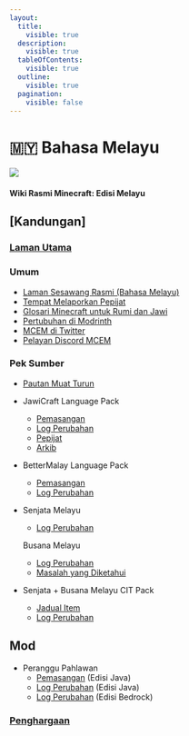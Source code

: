 ```yaml
---
layout:
  title:
    visible: true
  description:
    visible: true
  tableOfContents:
    visible: true
  outline:
    visible: true
  pagination:
    visible: false
---
```


# 🇲🇾 Bahasa Melayu

![](https://imgur.com/0HxIaqK.png)

#### Wiki Rasmi Minecraft: Edisi Melayu

## \[Kandungan]

### &#x20;[Laman Utama](../)

### Umum

* [Laman Sesawang Rasmi (Bahasa Melayu)](https://bit.ly/LamanWebMCEM)
* [Tempat Melaporkan Pepijat](https://github.com/Minecraft-EdisiMelayu/MCEM-BugTracker)
* [Glosari Minecraft untuk Rumi dan Jawi](<../Bahasa Melayu/Glosari-Minecraft-untuk-Rumi-dan-Jawi.md>)
* [Pertubuhan di Modrinth](https://bit.ly/MCEM-Modrinth)
* [MCEM di Twitter](https://twitter.com/MC_EdisiMelayu)
* [Pelayan Discord MCEM](https://bit.ly/MCEM-Discord)

### Pek Sumber

* [Pautan Muat Turun](pautan-muat-turun.md)
* JawiCraft Language Pack
  * [Pemasangan](<../Bahasa Melayu/JawiCraft/Pemasangan.md>)
  * [Log Perubahan](<../Bahasa Melayu/JawiCraft/Log Perubahan.md>)
  * [Pepijat](<../Bahasa Melayu/JawiCraft/Pepijat.md>)
  * [Arkib](https://github.com/Minecraft-EdisiMelayu/Arkib-JawiCraft)
* BetterMalay Language Pack
  * [Pemasangan](<../Bahasa Melayu/BetterMalay/Pemasangan.md>)
  * [Log Perubahan](<../Bahasa Melayu/BetterMalay/Log-Perubahan.md>)
*   Senjata Melayu

    * [Log Perubahan](<../Bahasa Melayu/Senjata Melayu/Log-Perubahan.md>)

    Busana Melayu

    * [Log Perubahan](<../Bahasa Melayu/Busana Melayu/Log-Perubahan.md>)
    * [Masalah yang Diketahui](<../Bahasa Melayu/Busana Melayu/Masalah-yang-Diketahui.md>)
* Senjata + Busana Melayu CIT Pack
  * [Jadual Item](../english/senjata-+-busana-melayu-cit-pack/item-table.md)
  * [Log Perubahan](senjata-+-busana-melayu-cit-pack/log-perubahan.md)

## Mod

* Peranggu Pahlawan
  * [Pemasangan](peranggu-pahlawan/pemasangan-edisi-java.md) (Edisi Java)
  * [Log Perubahan](peranggu-pahlawan/log-perubahan-edisi-java.md) (Edisi Java)
  * [Log Perubahan](peranggu-pahlawan/log-perubahan-edisi-bedrock.md) (Edisi Bedrock)

### [Penghargaan](<../Bahasa Melayu/Penghargaan.md>)
